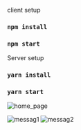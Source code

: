 

client setup
### `npm install`
### `npm start`

Server setup
### `yarn install`
### `yarn start`

![home_page](https://user-images.githubusercontent.com/98889289/224551470-85c86a14-52d4-459d-bcb2-f18b01e98fc6.png)

![messag1](https://user-images.githubusercontent.com/98889289/224551473-0dd8169e-cf05-4593-b505-21e061e308dc.png)
![messag2](https://user-images.githubusercontent.com/98889289/224551475-13a43fa7-56c1-4703-b976-5017b1a582d6.png)

